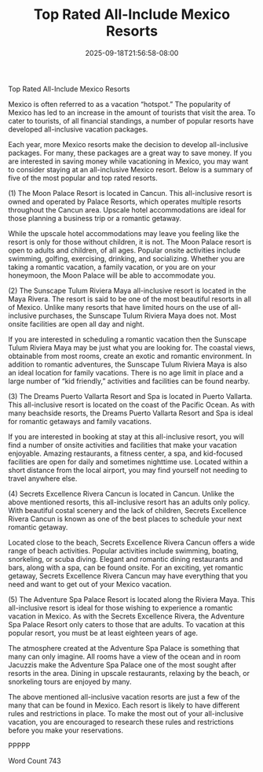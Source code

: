 ﻿---
title: "Top Rated All-Include Mexico Resorts"
date: 2025-09-18T21:56:58-08:00
description: "Mexico Vacations Tips for Web Success"
featured_image: "/images/Mexico Vacations.jpg"
tags: ["Mexico Vacations"]
---

Top Rated All-Include Mexico Resorts

Mexico is often referred to as a vacation “hotspot.”  The popularity of Mexico has led to an increase in the amount of tourists that visit the area.  To cater to tourists, of all financial standings, a number of popular resorts have developed all-inclusive vacation packages.   

Each year, more Mexico resorts make the decision to develop all-inclusive packages. For many, these packages are a great way to save money.  If you are interested in saving money while vacationing in Mexico, you may want to consider staying at an all-inclusive Mexico resort. Below is a summary of five of the most popular and top rated resorts.


(1)  The Moon Palace Resort is located in Cancun. This all-inclusive resort is owned and operated by Palace Resorts, which operates multiple resorts throughout the Cancun area.  Upscale hotel accommodations are ideal for those planning a business trip or a romantic getaway.

While the upscale hotel accommodations may leave you feeling like the resort is only for those without children, it is not.  The Moon Palace resort is open to adults and children, of all ages.  Popular onsite activities include swimming, golfing, exercising, drinking, and socializing.  Whether you are taking a romantic vacation, a family vacation, or you are on your honeymoon, the Moon Palace will be able to accommodate you.

(2)  The Sunscape Tulum Riviera Maya all-inclusive resort is located in the Maya Rivera. The resort is said to be one of the most beautiful resorts in all of Mexico.  Unlike many resorts that have limited hours on the use of all-inclusive purchases, the Sunscape Tulum Riviera Maya does not. Most onsite facilities are open all day and night.  

If you are interested in scheduling a romantic vacation then the Sunscape Tulum Riviera Maya may be just what you are looking for.  The coastal views, obtainable from most rooms, create an exotic and romantic environment.  In addition to romantic adventures, the Sunscape Tulum Riviera Maya is also an ideal location for family vacations. There is no age limit in place and a large number of “kid friendly,” activities and facilities can be found nearby. 

(3)  The Dreams Puerto Vallarta Resort and Spa is located in Puerto Vallarta. This all-inclusive resort is located on the coast of the Pacific Ocean.  As with many beachside resorts, the Dreams Puerto Vallarta Resort and Spa is ideal for romantic getaways and family vacations.  

If you are interested in booking at stay at this all-inclusive resort, you will find a number of onsite activities and facilities that make your vacation enjoyable. Amazing restaurants, a fitness center, a spa, and kid-focused facilities are open for daily and sometimes nighttime use.  Located within a short distance from the local airport, you may find yourself not needing to travel anywhere else.

(4)  Secrets Excellence Rivera Cancun is located in Cancun.  Unlike the above mentioned resorts, this all-inclusive resort has an adults only policy.  With beautiful costal scenery and the lack of children, Secrets Excellence Rivera Cancun is known as one of the best places to schedule your next romantic getaway.

Located close to the beach, Secrets Excellence Rivera Cancun offers a wide range of beach activities.  Popular activities include swimming, boating, snorkeling, or scuba diving. Elegant and romantic dining restaurants and bars, along with a spa, can be found onsite.  For an exciting, yet romantic getaway, Secrets Excellence Rivera Cancun may have everything that you need and want to get out of your Mexico vacation.

(5)  The Adventure Spa Palace Resort is located along the Riviera Maya.  This all-inclusive resort is ideal for those wishing to experience a romantic vacation in Mexico.  As with the Secrets Excellence Rivera, the Adventure Spa Palace Resort only caters to those that are adults.  To vacation at this popular resort, you must be at least eighteen years of age.  

The atmosphere created at the Adventure Spa Palace is something that many can only imagine. All rooms have a view of the ocean and in room Jacuzzis make the Adventure Spa Palace one of the most sought after resorts in the area.  Dining in upscale restaurants, relaxing by the beach, or snorkeling tours are enjoyed by many.


The above mentioned all-inclusive vacation resorts are just a few of the many that can be found in Mexico.  Each resort is likely to have different rules and restrictions in place.  To make the most out of your all-inclusive vacation, you are encouraged to research these rules and restrictions before you make your reservations.

PPPPP

Word Count 743

